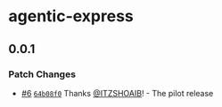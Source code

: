 # agentic-express

## 0.0.1

### Patch Changes

- [#6](https://github.com/ITZSHOAIB/agentic-express/pull/6) [`64b08f0`](https://github.com/ITZSHOAIB/agentic-express/commit/64b08f0879a22373e0f7eca9b09752ba1a044d60) Thanks [@ITZSHOAIB](https://github.com/ITZSHOAIB)! - The pilot release
